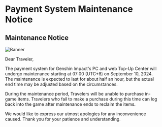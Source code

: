 # Payment System Maintenance Notice
## Maintenance Notice
![Banner](https://sdk.hoyoverse.com/upload/ann/2024/09/09/6f51ba7219b3479aa7738e0deda6c575_9147673237464470965.jpg)

Dear Traveler,

The payment system for Genshin Impact's PC and web Top-Up Center will undergo maintenance starting at 07:00 (UTC+8) on September 10, 2024. The maintenance is expected to last for about half an hour, but the actual end time may be adjusted based on the circumstances.

During the maintenance period, Travelers will be unable to purchase in-game items. Travelers who fail to make a purchase during this time can log back into the game after maintenance ends to reclaim the items.

We would like to express our utmost apologies for any inconvenience caused. Thank you for your patience and understanding.
